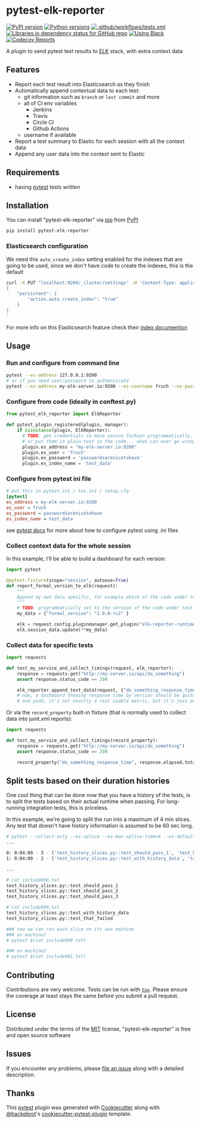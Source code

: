 # pytest-elk-reporter

[![PyPI version](https://img.shields.io/pypi/v/pytest-elk-reporter.svg?style=flat)](https://pypi.org/project/pytest-elk-reporter)
[![Python versions](https://img.shields.io/pypi/pyversions/pytest-elk-reporter.svg?style=flat)](https://pypi.org/project/pytest-elk-reporter)
[![.github/workflows/tests.yml](https://github.com/fruch/pytest-elk-reporter/workflows/.github/workflows/tests.yml/badge.svg)](https://github.com/fruch/pytest-elk-reporter/actions?query=branch%3Amaster)
[![Libraries.io dependency status for GitHub repo](https://img.shields.io/librariesio/github/fruch/pytest-elk-reporter.svg?style=flat)](https://libraries.io/github/fruch/pytest-elk-reporter)
[![Using Black](https://img.shields.io/badge/code%20style-black-000000.svg)](https://github.com/python/black)
[![Codecov Reports](https://codecov.io/gh/fruch/pytest-elk-reporter/branch/master/graph/badge.svg)](https://codecov.io/gh/fruch/pytest-elk-reporter)

A plugin to send pytest test results to [ELK] stack, with extra context data

## Features

* Report each test result into Elasticsearch as they finish
* Automatically append contextual data to each test:
  * git information such as `branch` or `last commit` and more
  * all of CI env variables
    * Jenkins
    * Travis
    * Circle CI
    * Github Actions
  * username if available
* Report a test summary to Elastic for each session with all the context data
* Append any user data into the context sent to Elastic

## Requirements

* having [pytest] tests written

## Installation

You can install "pytest-elk-reporter" via [pip] from [PyPI]

``` bash
pip install pytest-elk-reporter
```

### Elasticsearch configuration

We need this `auto_create_index` setting enabled for the indexes that are going to be used,
since we don't have code to create the indexes, this is the default

```bash
curl -X PUT "localhost:9200/_cluster/settings" -H 'Content-Type: application/json' -d'
{
    "persistent": {
        "action.auto_create_index": "true"
    }
}
'
```

For more info on this Elasticsearch feature check their [index documention](https://www.elastic.co/guide/en/elasticsearch/reference/current/docs-index_.html#index-creation)

## Usage

### Run and configure from command line

```bash
pytest --es-address 127.0.0.1:9200
# or if you need user/password to authenticate
pytest --es-address my-elk-server.io:9200 --es-username fruch --es-password 'passwordsarenicetohave'
```

### Configure from code (ideally in conftest.py)

```python
from pytest_elk_reporter import ElkReporter

def pytest_plugin_registered(plugin, manager):
    if isinstance(plugin, ElkReporter):
      # TODO: get credentials in more secure fashion programmatically, maybe AWS secrets or the likes
      # or put them in plain-text in the code... what can ever go wrong...
      plugin.es_address = "my-elk-server.io:9200"
      plugin.es_user = 'fruch'
      plugin.es_password = 'passwordsarenicetohave'
      plugin.es_index_name = 'test_data'

```

### Configure from pytest ini file

```ini
# put this in pytest.ini / tox.ini / setup.cfg
[pytest]
es_address = my-elk-server.io:9200
es_user = fruch
es_password = passwordsarenicetohave
es_index_name = test_data
```

see [pytest docs](https://docs.pytest.org/en/latest/customize.html)
for more about how to configure pytest using .ini files

### Collect context data for the whole session

In this example, I'll be able to build a dashboard for each version:

```python
import pytest

@pytest.fixture(scope="session", autouse=True)
def report_formal_version_to_elk(request):
    """
    Append my own data specific, for example which of the code under test is used
    """
    # TODO: programmatically set to the version of the code under test...
    my_data = {"formal_version": "1.0.0-rc2" }

    elk = request.config.pluginmanager.get_plugin("elk-reporter-runtime")
    elk.session_data.update(**my_data)
```

### Collect data for specific tests


```python
import requests

def test_my_service_and_collect_timings(request, elk_reporter):
    response = requests.get("http://my-server.io/api/do_something")
    assert response.status_code == 200

    elk_reporter.append_test_data(request, {"do_something_response_time": response.elapsed.total_seconds() })
    # now, a dashboard showing response time by version should be quite easy
    # and yeah, it's not exactly a real usable metric, but it's just one example...
```

Or via the `record_property` built-in fixture (that is normally used to collect data into junit.xml reports):

```python
import requests

def test_my_service_and_collect_timings(record_property):
    response = requests.get("http://my-server.io/api/do_something")
    assert response.status_code == 200

    record_property("do_something_response_time", response.elapsed.total_seconds())
```

## Split tests based on their duration histories

One cool thing that can be done now that you have a history of the tests,
is to split the tests based on their actual runtime when passing.
For long-running integration tests, this is priceless.

In this example, we're going to split the run into a maximum of 4 min slices.
Any test that doesn't have history information is assumed to be 60 sec long.

```bash
# pytest --collect-only --es-splice --es-max-splice-time=4 --es-default-test-time=60
...

0: 0:04:00 - 3 - ['test_history_slices.py::test_should_pass_1', 'test_history_slices.py::test_should_pass_2', 'test_history_slices.py::test_should_pass_3']
1: 0:04:00 - 2 - ['test_history_slices.py::test_with_history_data', 'test_history_slices.py::test_that_failed']

...

# cat include000.txt
test_history_slices.py::test_should_pass_1
test_history_slices.py::test_should_pass_2
test_history_slices.py::test_should_pass_3

# cat include000.txt
test_history_slices.py::test_with_history_data
test_history_slices.py::test_that_failed

### now we can run each slice on its own machine
### on machine1
# pytest $(cat include000.txt)

### on machine2
# pytest $(cat include001.txt)
```

## Contributing

Contributions are very welcome. Tests can be run with [`tox`][tox]. Please ensure
the coverage at least stays the same before you submit a pull request.

## License

Distributed under the terms of the [MIT][MIT] license, "pytest-elk-reporter" is free and open source software

## Issues

If you encounter any problems, please [file an issue] along with a detailed description.

## Thanks

This [pytest] plugin was generated with [Cookiecutter] along with [@hackebrot]'s [cookiecutter-pytest-plugin] template.

[ELK]: https://www.elastic.co/elk-stack
[Cookiecutter]: https://github.com/audreyr/cookiecutter
[@hackebrot]: https://github.com/hackebrot
[MIT]: http://opensource.org/licenses/MIT
[cookiecutter-pytest-plugin]: https://github.com/pytest-dev/cookiecutter-pytest-plugin
[file an issue]: https://github.com/fruch/pytest-elk-reporter/issues
[pytest]: https://github.com/pytest-dev/pytest
[tox]: https://tox.readthedocs.io/en/latest/
[pip]: https://pypi.org/project/pip/
[PyPI]: https://pypi.org/project

